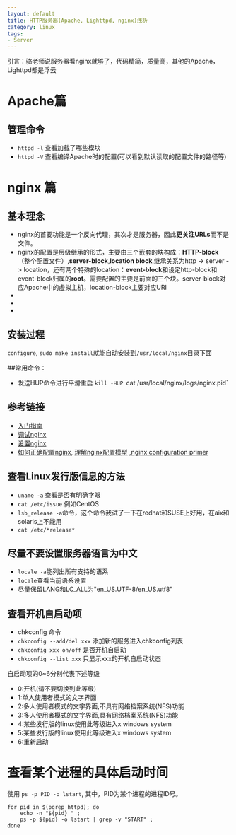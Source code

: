 ```yaml
---
layout: default
title: HTTP服务器(Apache, Lighttpd, nginx)浅析
category: linux
tags:
- Server
---
```


引言：骆老师说服务器看nginx就够了，代码精简，质量高，其他的Apache，Lighttpd都是浮云

# Apache篇

## 管理命令

+ `httpd -l` 查看加载了哪些模块
+ `httpd -V` 查看编译Apache时的配置(可以看到默认读取的配置文件的路径等)


# nginx 篇

## 基本理念
+ nginx的首要功能是一个反向代理，其次才是服务器，因此**更关注URLs**而不是文件。
+ nginx的配置是层级继承的形式，主要由三个嵌套的块构成：**HTTP-block**（整个配置文件）,**server-block**,**location block**,继承关系为http -> server -> location，还有两个特殊的location：**event-block**和设定http-block和event-block归属的**root**。需要配置的主要是前面的三个块。server-block对应Apache中的虚拟主机，location-block主要对应URI
+ 
+ 
+ 

## 安装过程
`configure`, `sudo make install`就能自动安装到`/usr/local/nginx`目录下面

##常用命令：
+ 发送HUP命令进行平滑重启 `kill -HUP `cat /usr/local/nginx/logs/nginx.pid`

## 参考链接
+ [入门指南](http://wiki.nginx.org/GettingStarted)
+ [调试nginx](http://wiki.nginx.org/NginxDebugging)
+ [设置nginx](http://wiki.nginx.org/Configuration)
+ [如何正确配置nginx](http://huoding.com/2013/10/23/290), [理解nginx配置模型](http://blog.martinfjordvald.com/2012/08/understanding-the-nginx-configuration-inheritance-model/)
,[nginx configuration primer](http://blog.martinfjordvald.com/2010/07/nginx-primer/)



## 查看Linux发行版信息的方法
+ `uname -a` 查看是否有明确字眼
+ `cat /etc/issue` 例如CentOS
+ `lsb_release -a`命令，这个命令我试了一下在redhat和SUSE上好用，在aix和solaris上不能用
+ `cat /etc/*release*`

## 尽量不要设置服务器语言为中文
+ `locale -a`能列出所有支持的语系
+ `locale`查看当前语系设置
+ 尽量保留LANG和LC_ALL为"en_US.UTF-8/en_US.utf8"

## 查看开机自启动项
+ chkconfig 命令
+ `chkconfig --add/del xxx` 添加新的服务进入chkconfig列表
+ `chkconfig xxx on/off` 是否开机自启动
+ `chkconfig --list xxx` 只显示xxx的开机自启动状态

自启动项的0~6分别代表下述等级
+ 0:开机(请不要切换到此等级)
+ 1:单人使用者模式的文字界面
+ 2:多人使用者模式的文字界面,不具有网络档案系统(NFS)功能
+ 3:多人使用者模式的文字界面,具有网络档案系统(NFS)功能
+ 4:某些发行版的linux使用此等级进入x windows system
+ 5:某些发行版的linux使用此等级进入x windows system
+ 6:重新启动

# 查看某个进程的具体启动时间
使用 `ps -p PID -o lstart`,  其中，PID为某个进程的进程ID号。

    for pid in $(pgrep httpd); do 
        echo -n "${pid} " ; 
        ps -p ${pid} -o lstart | grep -v "START" ; 
    done



